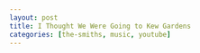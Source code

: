 ```yaml
---
layout: post
title: I Thought We Were Going to Kew Gardens
categories: [the-smiths, music, youtube]
---
```

<p class="video">
<object width="640" height="505"><param name="movie" value="http://www.youtube.com/v/cRjJ1H11kYE&hl=en&fs=1&rel=0&color1=0x3a3a3a&color2=0x999999"></param><param name="allowFullScreen" value="true"></param><param name="allowscriptaccess" value="always"></param><embed src="http://www.youtube.com/v/cRjJ1H11kYE&hl=en&fs=1&rel=0&color1=0x3a3a3a&color2=0x999999" type="application/x-shockwave-flash" allowscriptaccess="always" allowfullscreen="true" width="640" height="505"></embed></object>
</p>
